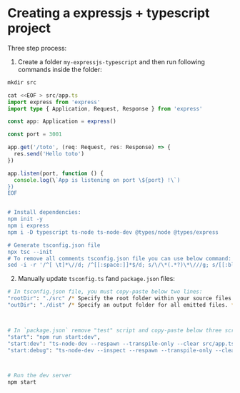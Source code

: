 # Creating a expressjs + typescript project

Three step process:

1. Create a folder `my-expressjs-typescript` and then run following commands inside the folder:

```ts
mkdir src

cat <<EOF > src/app.ts
import express from 'express'
import type { Application, Request, Response } from 'express'

const app: Application = express()

const port = 3001

app.get('/toto', (req: Request, res: Response) => {
  res.send('Hello toto')
})

app.listen(port, function () {
  console.log(\`App is listening on port \${port} !\`)
})
EOF


# Install dependencies:
npm init -y
npm i express
npm i -D typescript ts-node ts-node-dev @types/node @types/express

# Generate tsconfig.json file
npx tsc --init
# To remove all comments tsconfig.json file you can use below command: [source - https://stackoverflow.com/a/74414298/10012446 ]
sed -i -r '/^[ \t]*\//d; /^[[:space:]]*$/d; s/\/\*(.*?)\*\///g; s/[[:blank:]]+$//' tsconfig.json
```

2. Manually update `tsconfig.ts` fand `package.json` files:

```bash
# In tsconfig.json file, you must copy-paste below two lines:
"rootDir": "./src" /* Specify the root folder within your source files. */,
"outDir": "./dist" /* Specify an output folder for all emitted files. */,



# In `package.json` remove "test" script and copy-paste below three scripts:
"start": "npm run start:dev",
"start:dev": "ts-node-dev --respawn --transpile-only --clear src/app.ts",
"start:debug": "ts-node-dev --inspect --respawn --transpile-only --clear src/app.ts"



# Run the dev server
npm start
```
